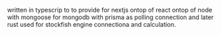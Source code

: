 written in typescrip to to provide for nextjs ontop of react ontop of node with mongoose for mongodb with prisma as polling connection and later rust used for stockfish engine connectiona and calculation.
